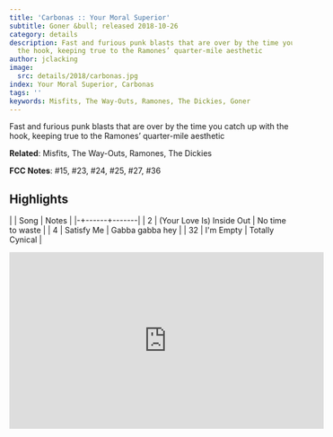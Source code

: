 ```yaml
---
title: 'Carbonas :: Your Moral Superior'
subtitle: Goner &bull; released 2018-10-26
category: details
description: Fast and furious punk blasts that are over by the time you catch up with
  the hook, keeping true to the Ramones’ quarter-mile aesthetic
author: jclacking
image:
  src: details/2018/carbonas.jpg
index: Your Moral Superior, Carbonas
tags: ''
keywords: Misfits, The Way-Outs, Ramones, The Dickies, Goner
---
```

Fast and furious punk blasts that are over by the time you catch up with the hook, keeping true to the Ramones’ quarter-mile aesthetic<!--more-->

**Related**: Misfits, The Way-Outs, Ramones, The Dickies

**FCC Notes**: #15, #23, #24, #25, #27, #36

## Highlights

| | Song | Notes |
|-+------+-------|
| 2 | (Your Love Is) Inside Out | No time to waste |
| 4 | Satisfy Me | Gabba gabba hey |
| 32 | I'm Empty | Totally Cynical |

<div class="tlo-detail-video"><iframe width="560" height="315" src="https://www.youtube.com/embed/QWwvUyTIIT0" frameborder="0" allow="autoplay; encrypted-media" allowfullscreen></iframe></div>


